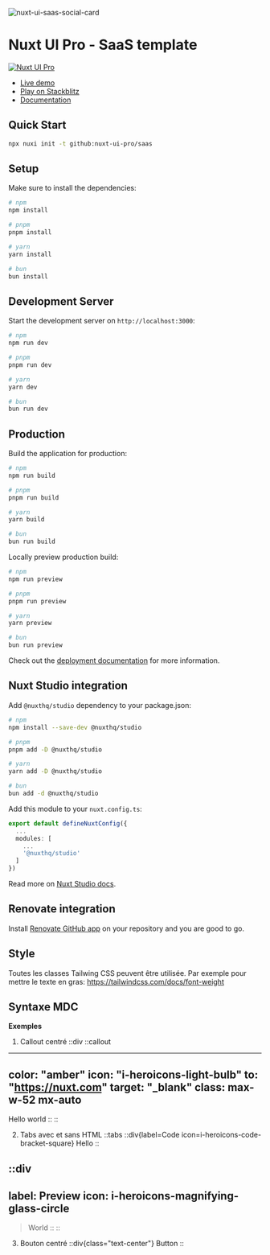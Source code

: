 ![nuxt-ui-saas-social-card](https://github.com/nuxt-ui-pro/saas/assets/739984/50bf4ddd-c4d5-47e5-a09e-0f699513dfb5)

# Nuxt UI Pro - SaaS template

[![Nuxt UI Pro](https://img.shields.io/badge/Made%20with-Nuxt%20UI%20Pro-00DC82?logo=nuxt.js&labelColor=020420)](https://ui.nuxt.com/pro)

- [Live demo](https://saas-template.nuxt.dev/)
- [Play on Stackblitz](https://stackblitz.com/github/nuxt-ui-pro/saas)
- [Documentation](https://ui.nuxt.com/pro/getting-started)

## Quick Start

```bash [Terminal]
npx nuxi init -t github:nuxt-ui-pro/saas
```

## Setup

Make sure to install the dependencies:

```bash
# npm
npm install

# pnpm
pnpm install

# yarn
yarn install

# bun
bun install
```

## Development Server

Start the development server on `http://localhost:3000`:

```bash
# npm
npm run dev

# pnpm
pnpm run dev

# yarn
yarn dev

# bun
bun run dev
```

## Production

Build the application for production:

```bash
# npm
npm run build

# pnpm
pnpm run build

# yarn
yarn build

# bun
bun run build
```

Locally preview production build:

```bash
# npm
npm run preview

# pnpm
pnpm run preview

# yarn
yarn preview

# bun
bun run preview
```

Check out the [deployment documentation](https://nuxt.com/docs/getting-started/deployment) for more information.

## Nuxt Studio integration

Add `@nuxthq/studio` dependency to your package.json:

```bash
# npm
npm install --save-dev @nuxthq/studio

# pnpm
pnpm add -D @nuxthq/studio

# yarn
yarn add -D @nuxthq/studio

# bun
bun add -d @nuxthq/studio
```

Add this module to your `nuxt.config.ts`:

```ts
export default defineNuxtConfig({
  ...
  modules: [
    ...
    '@nuxthq/studio'
  ]
})
```

Read more on [Nuxt Studio docs](https://nuxt.studio/docs/projects/setup).

## Renovate integration

Install [Renovate GitHub app](https://github.com/apps/renovate/installations/select_target) on your repository and you are good to go.


## Style

Toutes les classes Tailwing CSS peuvent être utilisée.
Par exemple pour mettre le texte en gras: https://tailwindcss.com/docs/font-weight


## Syntaxe MDC

**Exemples**

1. Callout centré
::div
  ::callout
  ---
  color: "amber"
  icon: "i-heroicons-light-bulb"
  to: "https://nuxt.com"
  target: "_blank"
  class: max-w-52 mx-auto
  ---
  Hello world
  ::
::


2. Tabs avec et sans HTML
::tabs
  ::div{label=Code icon=i-heroicons-code-bracket-square}
  <span class="text-primary">Hello</span>
  ::

  ::div
  ---
  label: Preview
  icon: i-heroicons-magnifying-glass-circle
  ---
  > World
  ::
::


3. Bouton centré
::div{class="text-center"}
  <UButton color="primary" variant="solid">Button</UButton>
::